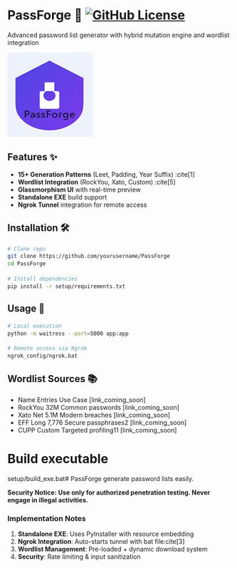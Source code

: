 # PassForge 🔐 [![GitHub License](https://img.shields.io/badge/license-MIT-blue.svg)](LICENSE)

Advanced password list generator with hybrid mutation engine and wordlist integration

![PassForge Demo](logo_password.png)

## Features ✨
- **15+ Generation Patterns** (Leet, Padding, Year Suffix) :cite[1]
- **Wordlist Integration** (RockYou, Xato, Custom) :cite[5]
- **Glassmorphism UI** with real-time preview
- **Standalone EXE** build support
- **Ngrok Tunnel** integration for remote access

## Installation 🛠️
```bash
# Clone repo
git clone https://github.com/yourusername/PassForge
cd PassForge

# Install dependencies
pip install -r setup/requirements.txt
```

## Usage 🚀 
```bash
# Local execution
python -m waitress --port=5000 app:app

# Remote access via Ngrok
ngrok_config/ngrok.bat
```

## Wordlist Sources 📚

+ Name	Entries	Use Case [link_coming_soon]
+ RockYou	32M	Common passwords [link_coming_soon]
+ Xato Net	5.1M	Modern breaches [link_coming_soon]
+  EFF Long	7,776	Secure passphrases2 [link_coming_soon]
+ CUPP	Custom	Targeted profiling11 [link_coming_soon]

# Build executable
setup/build_exe.bat# PassForge
generate password lists easily.

**Security Notice: Use only for authorized penetration testing. Never engage in illegal activities.**

### **Implementation Notes**
1. **Standalone EXE**: Uses PyInstaller with resource embedding
2. **Ngrok Integration**: Auto-starts tunnel with bat file:cite[3]
3. **Wordlist Management**: Pre-loaded + dynamic download system
4. **Security**: Rate limiting & input sanitization

